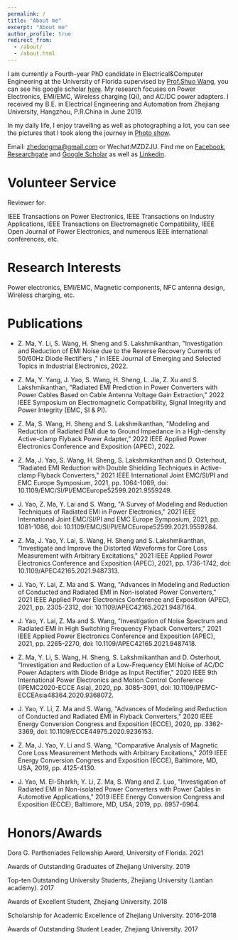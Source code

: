 ```yaml
---
permalink: /
title: "About me"
excerpt: "About me"
author_profile: true
redirect_from: 
  - /about/
  - /about.html
---
```


I am currently a Fourth-year PhD candidate in Electrical&Computer Engineering at the University of Florida supervised by [Prof.Shuo Wang](https://peeprlgator.github.io/Shuo.Wang/index.html), you can see his google scholar [here](https://scholar.google.com/citations?user=zvZUp70AAAAJ&hl=zh-CN). My research focuses on Power Electronics, EMI/EMC, Wireless charging (Qi), and AC/DC power adapters. I received my B.E. in Electrical Engineering and Automation from Zhejiang University, Hangzhou, P.R.China in June 2019. 

In my daily life, I enjoy travelling as well as photographing a lot, you can see the pictures that I took along the journey in [Photo show](https://zhedongma.github.io/portfolio/).

Email: zhedongma@gmail.com or Wechat:MZDZJU. Find me on [Facebook](https://www.facebook.com/profile.php?id=100024571883628), [Researchgate](https://www.researchgate.net/profile/Zhedong_Ma2) and [Google Scholar](https://scholar.google.com/citations?user=XkmTpQIAAAAJ&hl=en) as well as [Linkedin](http://linkedin.com/in/zhedong-ma-5a9988164).

Volunteer Service
======
Reviewer for: 

IEEE Transactions on Power Electronics, IEEE Transactions on Industry Applications, IEEE Transactions on Electromagnetic Compatibility, IEEE Open Journal of Power Electronics, and numerous IEEE international conferences, etc.

Research Interests
======
Power electronics, EMI/EMC, Magnetic components, NFC antenna design, Wireless charging, etc.

Publications
======
* Z. Ma, Y. Li, S. Wang, H. Sheng and S. Lakshmikanthan, "Investigation and Reduction of EMI Noise due to the Reverse Recovery Currents of 50/60Hz Diode Rectifiers
," in IEEE Journal of Emerging and Selected Topics in Industrial Electronics, 2022.

* Z. Ma, Y. Yang, J. Yao, S. Wang, H. Sheng, L. Jia, Z. Xu and S. Lakshmikanthan, "Radiated EMI Prediction in Power Converters with Power Cables Based on Cable Antenna Voltage Gain Extraction," 2022 IEEE Symposium on Electromagnetic Compatibility, Signal Integrity and Power Integrity (EMC, SI & PI).

* Z. Ma, S. Wang, H. Sheng and S. Lakshmikanthan, "Modeling and Reduction of Radiated EMI due to Ground Impedance in a High-density Active-clamp Flyback Power Adapter," 2022 IEEE Applied Power Electronics Conference and Exposition (APEC), 2022.

* Z. Ma, J. Yao, S. Wang, H. Sheng, S. Lakshmikanthan and D. Osterhout, "Radiated EMI Reduction with Double Shielding Techniques in Active-clamp Flyback Converters," 2021 IEEE International Joint EMC/SI/PI and EMC Europe Symposium, 2021, pp. 1064-1069, doi: 10.1109/EMC/SI/PI/EMCEurope52599.2021.9559249.

* J. Yao, Z. Ma, Y. Lai and S. Wang, "A Survey of Modeling and Reduction Techniques of Radiated EMI in Power Electronics," 2021 IEEE International Joint EMC/SI/PI and EMC Europe Symposium, 2021, pp. 1081-1086, doi: 10.1109/EMC/SI/PI/EMCEurope52599.2021.9559284.

* Z. Ma, J. Yao, Y. Lai, S. Wang, H. Sheng and S. Lakshmikanthan, "Investigate and Improve the Distorted Waveforms for Core Loss Measurement with Arbitrary Excitations," 2021 IEEE Applied Power Electronics Conference and Exposition (APEC), 2021, pp. 1736-1742, doi: 10.1109/APEC42165.2021.9487313.

* J. Yao, Y. Lai, Z. Ma and S. Wang, "Advances in Modeling and Reduction of Conducted and Radiated EMI in Non-isolated Power Converters," 2021 IEEE Applied Power Electronics Conference and Exposition (APEC), 2021, pp. 2305-2312, doi: 10.1109/APEC42165.2021.9487164.

* J. Yao, Y. Lai, Z. Ma and S. Wang, "Investigation of Noise Spectrum and Radiated EMI in High Switching Frequency Flyback Converters," 2021 IEEE Applied Power Electronics Conference and Exposition (APEC), 2021, pp. 2265-2270, doi: 10.1109/APEC42165.2021.9487418.

* Z. Ma, Y. Li, S. Wang, H. Sheng, S. Lakshmikanthan and D. Osterhout, "Investigation and Reduction of a Low-Frequency EMI Noise of AC/DC Power Adapters with Diode Bridge as Input Rectifier," 2020 IEEE 9th International Power Electronics and Motion Control Conference (IPEMC2020-ECCE Asia), 2020, pp. 3085-3091, doi: 10.1109/IPEMC-ECCEAsia48364.2020.9368072.

* J. Yao, Y. Li, Z. Ma and S. Wang, "Advances of Modeling and Reduction of Conducted and Radiated EMI in Flyback Converters," 2020 IEEE Energy Conversion Congress and Exposition (ECCE), 2020, pp. 3362-3369, doi: 10.1109/ECCE44975.2020.9236153.

* Z. Ma, J. Yao, Y. Li and S. Wang, "Comparative Analysis of Magnetic Core Loss Measurement Methods with Arbitrary Excitations," 2019 IEEE Energy Conversion Congress and Exposition (ECCE), Baltimore, MD, USA, 2019, pp. 4125-4130.

* J. Yao, M. El-Sharkh, Y. Li, Z. Ma, S. Wang and Z. Luo, "Investigation of Radiated EMI in Non-isolated Power Converters with Power Cables in Automotive Applications," 2019 IEEE Energy Conversion Congress and Exposition (ECCE), Baltimore, MD, USA, 2019, pp. 6957-6964.

Honors/Awards
======
Dora G. Partheniades Fellowship Award, University of Florida. 2021

Awards of Outstanding Graduates of Zhejiang University. 2019

Top-ten Outstanding University Students, Zhejiang University (Lantian academy). 2017

Awards of Excellent Student, Zhejiang University. 2018

Scholarship for Academic Excellence of Zhejiang University. 2016-2018

Awards of Outstanding Student Leader, Zhejiang University. 2017




